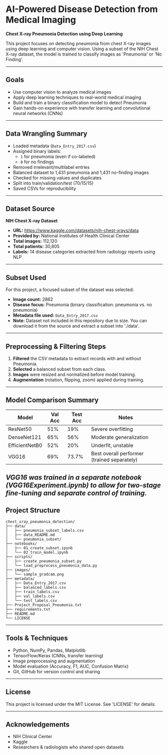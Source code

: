 # AI-Powered Disease Detection from Medical Imaging
**Chest X-ray Pneumonia Detection using Deep Learning**

This project focuses on detecting pneumonia from chest X-ray images using deep learning and computer vision. Using a subset of the NIH Chest X-ray dataset, the model is trained to classify images as 'Pneumonia' or 'No Finding'.

---

## Goals

- Use computer vision to analyze medical images
- Apply deep learning techniques to real-world medical imaging
- Build and train a binary classification model to detect Pneumonia
- Gain hands-on experience with transfer learning and convolutional neural networks (CNNs)

---
## Data Wrangling Summary

- Loaded metadata (`Data_Entry_2017.csv`)
- Assigned binary labels:
  - `1` for pneumonia (even if co-labeled)
  - `0` for no findings
- Removed irrelevant/multilabel entries
- Balanced dataset to 1,431 pneumonia and 1,431 no-finding images
- Checked for missing values and duplicates
- Split into train/validation/test (70/15/15)
- Saved CSVs for reproducibility

---

## Dataset Source

**NIH Chest X-ray Dataset**  
- **URL:** https://www.kaggle.com/datasets/nih-chest-xrays/data  
- **Provided by:** National Institutes of Health Clinical Center  
- **Total images:** 112,120  
- **Total patients:** 30,805  
- **Labels:** 14 disease categories extracted from radiology reports using NLP

---

## Subset Used

For this project, a focused subset of the dataset was selected:
- **Image count:** 2862
- **Disease focus:** Pneumonia (binary classification: pneumonia vs. no pneumonia)
- **Metadata file used:** `Data_Entry_2017.csv`
- **Note:** Dataset not included in this repository due to size. You can download it from the source and extract a subset into './data'.

---

## Preprocessing & Filtering Steps

1. **Filtered** the CSV metadata to extract records with and without Pneumonia.
2. **Selected** a balanced subset from each class.
3. **Images** were resized and normalized before model training.
4. **Augmentation** (rotation, flipping, zoom) applied during training.

---

## Model Comparison Summary

| Model         | Val Acc | Test Acc | Notes                                       |
|---------------|---------|----------|---------------------------------------------|
| ResNet50      |  51%    |  19%     | Severe overfitting                          |
| DenseNet121   |  65%    |  56%     | Moderate generalization                     |
| EfficientNetB0|  52%    |  20%     | Underfit, unstable                          |
| VGG16         |  69%    |  73.7%   | Best overall performer (trained separately) |

*VGG16 was trained in a separate notebook (VGG16Experiment.ipynb) to allow for two-stage fine-tuning and separate control of training.*
---

## Project Structure

```text
chest_xray_pneumonia_detection/
├── data/
│   ├── pneumonia_subset_labels.csv
│   ├── data_README.md
│   └── pneumonia_subset/
├── notebooks/
│   ├── 01_create_subset.ipynb
│   └── 02_train_model.ipynb
├── scripts/
│   ├── create_pneumonia_subset.py
│   └── load_preprocess_pneumonia_data.py
├── images/
│   └── sample_gradcam.png
├── metadata/
│   ├── Data_Entry_2017.csv
│   ├── balanced_labels.csv
│   ├── train_labels.csv
│   ├── val_labels.csv
│   └── test_labels.csv
├── Project_Proposal_Pneumonia.txt
├── requirements.txt
├── README.md
└── LICENSE
```
---

## Tools & Techniques

- Python, NumPy, Pandas, Matplotlib
- TensorFlow/Keras (CNNs, transfer learning)
- Image preprocessing and augmentation
- Model evaluation (Accuracy, F1, AUC, Confusion Matrix)
- Git, GitHub for version control and sharing

---

## License

This project is licensed under the MIT License. See 'LICENSE' for details.

---

## Acknowledgements

- NIH Clinical Center  
- Kaggle  
- Researchers & radiologists who shared open datasets



